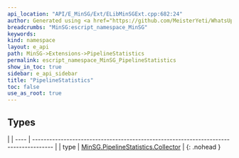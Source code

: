 ```yaml
---
api_location: "API/E_MinSG/Ext/ELibMinSGExt.cpp:682:24"
author: Generated using <a href="https://github.com/MeisterYeti/WhatsUpDoc">WhatsUpDoc</a>
breadcrumbs: "MinSG:escript_namespace_MinSG"
keywords: 
kind: namespace
layout: e_api
path: MinSG->Extensions->PipelineStatistics
permalink: escript_namespace_MinSG_PipelineStatistics
show_in_toc: true
sidebar: e_api_sidebar
title: "PipelineStatistics"
toc: false
use_as_root: true
---
```


## Types

|
| ---- | ------------------------------------------------------------------------------------- | 
| type | [MinSG.PipelineStatistics.Collector](escript_type_MinSG_PipelineStatistics_Collector) | 
{: .nohead }

